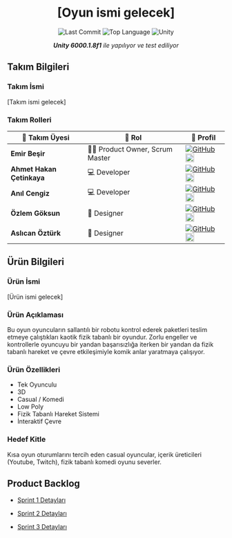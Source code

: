 <div align="center">

# [Oyun ismi gelecek]

![Last Commit](https://img.shields.io/github/last-commit/emirbesir/yzta-bootcamp-t11?style=flat&logo=git&logoColor=white&color=0080ff)
![Top Language](https://img.shields.io/github/languages/top/emirbesir/yzta-bootcamp-t11?style=flat&color=0080ff)
![Unity](https://img.shields.io/badge/Unity-FFFFFF.svg?style=flat&logo=Unity&logoColor=black)

_**Unity 6000.1.8f1** ile yapılıyor ve test ediliyor_

</div>

## Takım Bilgileri

### Takım İsmi

[Takım ismi gelecek]

### Takım Rolleri

| 👤 Takım Üyesi | 🚀 Rol | 🔗 Profil |
|----------------|---------|-----------|
| **Emir Beşir** | 🏃‍♂ Product Owner, Scrum Master | [![GitHub](https://img.shields.io/badge/GitHub-181717?style=flat&logo=github)](https://github.com/emirbesir) [<img src="https://cdn.jsdelivr.net/gh/devicons/devicon@latest/icons/linkedin/linkedin-original.svg" height="20" alt="LinkedIn" title="LinkedIn"/>](https://www.linkedin.com/in/emirbesir/) |
| **Ahmet Hakan Çetinkaya** | 💻 Developer | [![GitHub](https://img.shields.io/badge/GitHub-181717?style=flat&logo=github)](https://github.com/hknckya) [<img src="https://cdn.jsdelivr.net/gh/devicons/devicon@latest/icons/linkedin/linkedin-original.svg" height="20" alt="LinkedIn" title="LinkedIn"/>](https://www.linkedin.com/in/ahmet-hakan-cetinkaya/)|
| **Anıl Cengiz** | 💻 Developer | [![GitHub](https://img.shields.io/badge/GitHub-181717?style=flat&logo=github)](https://github.com/anilcee) [<img src="https://cdn.jsdelivr.net/gh/devicons/devicon@latest/icons/linkedin/linkedin-original.svg" height="20" alt="LinkedIn" title="LinkedIn"/>](https://www.linkedin.com/in/anilcengizz/)|
| **Özlem Göksun** | 🎨 Designer | [![GitHub](https://img.shields.io/badge/GitHub-181717?style=flat&logo=github)](https://github.com/ozlem-goksun) [<img src="https://cdn.jsdelivr.net/gh/devicons/devicon@latest/icons/linkedin/linkedin-original.svg" height="20" alt="LinkedIn" title="LinkedIn"/>](https://www.linkedin.com/in/ozlem-goksun/)|
| **Aslıcan Öztürk** | 🎨 Designer  | [![GitHub](https://img.shields.io/badge/GitHub-181717?style=flat&logo=github)](https://github.com/aslicanozturk) [<img src="https://cdn.jsdelivr.net/gh/devicons/devicon@latest/icons/linkedin/linkedin-original.svg" height="20" alt="LinkedIn" title="LinkedIn"/>](https://www.linkedin.com/in/aslicanozturk/)|

## Ürün Bilgileri

### Ürün İsmi

[Ürün ismi gelecek]

### Ürün Açıklaması

Bu oyun oyuncuların sallantılı bir robotu kontrol ederek paketleri teslim etmeye çalıştıkları kaotik fizik tabanlı bir oyundur. Zorlu engeller ve kontrollerle oyuncuyu bir yandan başarısızlığa iterken bir yandan da fizik tabanlı hareket ve çevre etkileşimiyle komik anlar yaratmaya çalışıyor.

### Ürün Özellikleri

 - Tek Oyunculu
 - 3D
 - Casual / Komedi
 - Low Poly
 - Fizik Tabanlı Hareket Sistemi
 - İnteraktif Çevre

### Hedef Kitle

Kısa oyun oturumlarını tercih eden casual oyuncular, içerik üreticileri (Youtube, Twitch), fizik tabanlı komedi oyunu severler.

## Product Backlog

- [Sprint 1 Detayları](docs/sprints/sprint-1/SPRINT_1.md)

- [Sprint 2 Detayları](docs/sprints/sprint-2/SPRINT_2.md)

- [Sprint 3 Detayları](docs/sprints/sprint-3/SPRINT_3.md)
